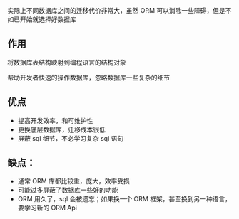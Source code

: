 实际上不同数据库之间的迁移代价非常大，虽然 ORM 可以消除一些障碍，但是不如已开始就选择好数据库

## 作用

将数据库表结构映射到编程语言的结构对象

帮助开发者快速的操作数据库，忽略数据库一些复杂的细节

## 优点

- 提高开发效率，和可维护性
- 更换底层数据库，迁移成本很低
- 屏蔽 sql 细节，不必学习复杂 sql 语句

## 缺点：

- 通常 ORM 库都比较重，庞大，效率受损
- 可能过多屏蔽了数据库一些好的功能
- ORM 用久了，sql 会被遗忘；如果换一个 ORM 框架，甚至换到另一种语言，要学习新的 ORM Api
